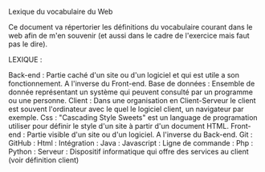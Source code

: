 Lexique du vocabulaire du Web

Ce document va répertorier les définitions du vocabulaire courant dans le web afin de m'en souvenir (et aussi dans le cadre de l'exercice mais faut pas le dire).

LEXIQUE :

Back-end : Partie caché d'un site ou d'un logiciel et qui est utile a son fonctionnement. A l'inverse du Front-end.
Base de données : Ensemble de donnée représentant un système qui peuvent consulté par un programme ou une personne.
Client : Dans une organisation en Client-Serveur le client est souvent l'ordinateur avec le quel le logiciel client, un navigateur par exemple.
Css : "Cascading Style Sweets" est un language de programation utiliser pour définir le style d'un site à partir d'un document HTML.
Front-end : Partie visible d'un site ou d'un logiciel. A l'inverse du Back-end.
Git :
GitHub :
Html :
Intégration :
Java :
Javascript :
Ligne de commande :
Php :
Python :
Serveur : Dispositif informatique qui offre des services au client (voir définition client)
